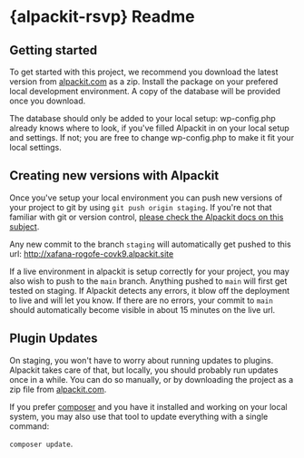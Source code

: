 # {alpackit-rsvp} Readme 


## Getting started
To get started with this project, we recommend you download the latest version from [alpackit.com](https://alpackit.com) as a zip.
Install the package on your prefered local development environment. A copy of the database will be provided once you download. 

The database should only be added to your local setup: wp-config.php already knows where to look, if you've filled Alpackit in on
your local setup and settings. If not; you are free to change wp-config.php to make it fit your local settings.


## Creating new versions with Alpackit
Once you've setup your local environment you can push new versions of your project to git by using `git push origin staging`. 
If you're not that familiar with git or version control, [please check the Alpackit docs on this subject](https://docs.alpackit.com/git).

Any new commit to the branch `staging` will automatically get pushed to this url:
http://xafana-rogofe-covk9.alpackit.site

If a live environment in alpackit is setup correctly for your project, you may also wish to push to the `main` branch.
Anything pushed to `main` will first get tested on staging. If Alpackit detects any errors, it blow off the deployment to live and 
will let you know. If there are no errors, your commit to `main` should automatically become visible in about 15 minutes on the live url.


## Plugin Updates
On staging, you won't have to worry about running updates to plugins. Alpackit takes care of that,
but locally, you should probably run updates once in a while. You can do so manually, or by downloading
the project as a zip file from [alpackit.com](https://alpackit.com). 

If you prefer [composer](https://getcomposer.org/) and you have it installed and working on your local
system, you may also use that tool to update everything with a single command:

`composer update`. 
